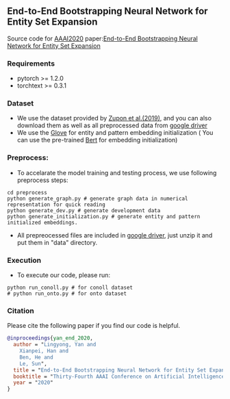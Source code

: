 <!--
 * @Author: your name
 * @Date: 2019-12-19 02:08:48
 * @LastEditTime: 2019-12-19 02:14:18
 * @LastEditors: Please set LastEditors
 * @Description: In User Settings Edit
 * @FilePath: /bootstrapnet/README.md
 -->
## End-to-End Bootstrapping Neural Network for Entity Set Expansion
Source code for [AAAI2020](https://aaai.org/Conferences/AAAI-20/) paper:[End-to-End Bootstrapping Neural Network for Entity Set Expansion]()

### Requirements
- pytorch >= 1.2.0
- torchtext >= 0.3.1

### Dataset
- We use the dataset provided by [Zupon et al.(2019)](https://github.com/clulab/releases/tree/master/naacl-spnlp2019-emboot/data), and you can also download them as well as all preprocessed data from [google driver](https://drive.google.com/file/d/1Ow6Rf_LIilKvm0dVuJSF5dGigTMosOQq/view?usp=sharing)
- We use the [Glove](https://nlp.stanford.edu/projects/glove/) for entity and pattern embedding initialization ( You can use the pre-trained [Bert](https://github.com/google-research/bert) for embedding initialization)

### Preprocess:
- To accelarate the model training and testing process, we use following preprocess steps:
```shell
cd preprocess
python generate_graph.py # generate graph data in numerical representation for quick reading
python generate_dev.py # generate development data
python generate_initialization.py # generate entity and pattern initialized embeddings.
```
- All prepreocessed files are included in [google driver](https://drive.google.com/file/d/1Ow6Rf_LIilKvm0dVuJSF5dGigTMosOQq/view?usp=sharing), just unzip it and put them in "data" directory.

### Execution
- To execute our code, please run:
```shell
python run_conoll.py # for conoll dataset
# python run_onto.py # for onto dataset
```
### Citation
Please cite the following paper if you find our code is helpful.
```bibtex
@inproceedings{yan_end_2020,
  author = "Lingyong, Yan and 
    Xianpei, Han and
    Ben, He and
    Le, Sun",
  title = "End-to-End Bootstrapping Neural Network for Entity Set Expansion",
  booktitle = "Thirty-Fourth AAAI Conference on Artificial Intelligence",
  year = "2020"
}
```